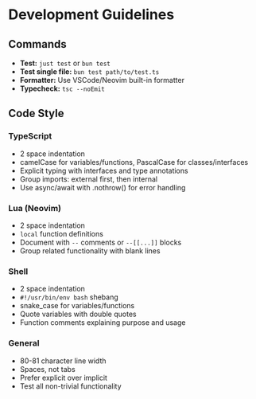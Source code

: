 # Development Guidelines

## Commands
- **Test:** `just test` or `bun test` 
- **Test single file:** `bun test path/to/test.ts`
- **Formatter:** Use VSCode/Neovim built-in formatter
- **Typecheck:** `tsc --noEmit`

## Code Style
### TypeScript
- 2 space indentation
- camelCase for variables/functions, PascalCase for classes/interfaces
- Explicit typing with interfaces and type annotations
- Group imports: external first, then internal
- Use async/await with .nothrow() for error handling

### Lua (Neovim)
- 2 space indentation
- `local` function definitions
- Document with `--` comments or `--[[...]]` blocks
- Group related functionality with blank lines

### Shell
- 2 space indentation
- `#!/usr/bin/env bash` shebang
- snake_case for variables/functions
- Quote variables with double quotes
- Function comments explaining purpose and usage

### General
- 80-81 character line width
- Spaces, not tabs
- Prefer explicit over implicit
- Test all non-trivial functionality